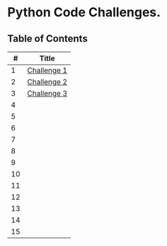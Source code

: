# Python Code Challenges.

## **Table of Contents**

#|Title
-|------
1| [Challenge 1](challenge_1.md)
2| [Challenge 2](challenge2.md)
3|[Challenge 3](challenge3.md)
4|
5|
6|
7|
8|
9|
10|
11|
12|
13|
14|
15|
